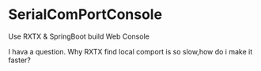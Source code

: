 # SerialComPortConsole
Use RXTX &amp; SpringBoot build Web Console

I hava a question.
Why RXTX find local comport is so slow,how do i make it faster?
